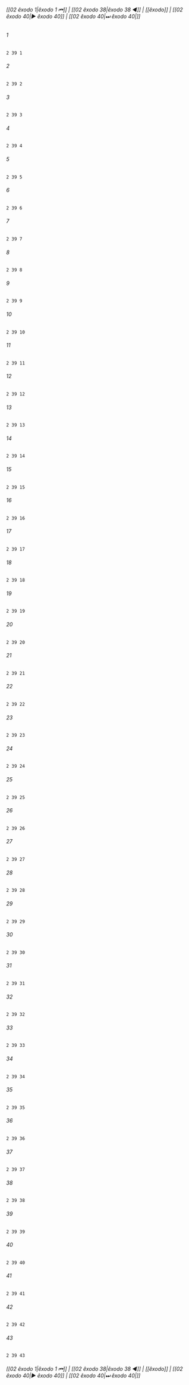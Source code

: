 
###### [[02 êxodo 1|êxodo 1 ⏮]] | [[02 êxodo 38|êxodo 38 ◀]] | [[êxodo]] | [[02 êxodo 40|▶ êxodo 40]] | [[02 êxodo 40|⏭ êxodo 40|]]

###### 1
``` verse
2 39 1 
```
###### 2
``` verse
2 39 2 
```
###### 3
``` verse
2 39 3 
```
###### 4
``` verse
2 39 4 
```
###### 5
``` verse
2 39 5 
```
###### 6
``` verse
2 39 6 
```
###### 7
``` verse
2 39 7 
```
###### 8
``` verse
2 39 8 
```
###### 9
``` verse
2 39 9 
```
###### 10
``` verse
2 39 10 
```
###### 11
``` verse
2 39 11 
```
###### 12
``` verse
2 39 12 
```
###### 13
``` verse
2 39 13 
```
###### 14
``` verse
2 39 14 
```
###### 15
``` verse
2 39 15 
```
###### 16
``` verse
2 39 16 
```
###### 17
``` verse
2 39 17 
```
###### 18
``` verse
2 39 18 
```
###### 19
``` verse
2 39 19 
```
###### 20
``` verse
2 39 20 
```
###### 21
``` verse
2 39 21 
```
###### 22
``` verse
2 39 22 
```
###### 23
``` verse
2 39 23 
```
###### 24
``` verse
2 39 24 
```
###### 25
``` verse
2 39 25 
```
###### 26
``` verse
2 39 26 
```
###### 27
``` verse
2 39 27 
```
###### 28
``` verse
2 39 28 
```
###### 29
``` verse
2 39 29 
```
###### 30
``` verse
2 39 30 
```
###### 31
``` verse
2 39 31 
```
###### 32
``` verse
2 39 32 
```
###### 33
``` verse
2 39 33 
```
###### 34
``` verse
2 39 34 
```
###### 35
``` verse
2 39 35 
```
###### 36
``` verse
2 39 36 
```
###### 37
``` verse
2 39 37 
```
###### 38
``` verse
2 39 38 
```
###### 39
``` verse
2 39 39 
```
###### 40
``` verse
2 39 40 
```
###### 41
``` verse
2 39 41 
```
###### 42
``` verse
2 39 42 
```
###### 43
``` verse
2 39 43 
```

###### [[02 êxodo 1|êxodo 1 ⏮]] | [[02 êxodo 38|êxodo 38 ◀]] | [[êxodo]] | [[02 êxodo 40|▶ êxodo 40]] | [[02 êxodo 40|⏭ êxodo 40|]]

